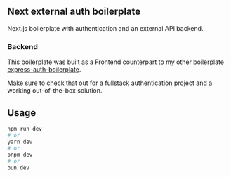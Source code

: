 ## Next external auth boilerplate

Next.js boilerplate with authentication and an external API backend.

### Backend

This boilerplate was built as a Frontend counterpart to my other boilerplate [express-auth-boilerplate](https://github.com/jonathan-franzen/express-auth-boilerplate).

Make sure to check that out for a fullstack authentication project and a working out-of-the-box solution.

## Usage

```bash
npm run dev
# or
yarn dev
# or
pnpm dev
# or
bun dev
```
